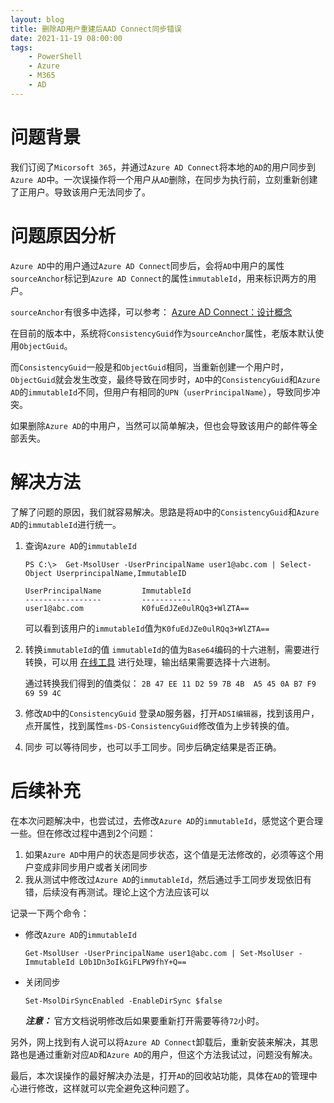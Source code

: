 ```yaml
---
layout: blog
title: 删除AD用户重建后AAD Connect同步错误
date: 2021-11-19 08:00:00
tags:
    - PowerShell
    - Azure
    - M365
    - AD
---
```


# 问题背景
我们订阅了`Micorsoft 365`，并通过`Azure AD Connect`将本地的`AD`的用户同步到`Azure AD`中。一次误操作将一个用户从`AD`删除，在同步为执行前，立刻重新创建了正用户。导致该用户无法同步了。

# 问题原因分析
`Azure AD`中的用户通过`Azure AD Connect`同步后，会将`AD`中用户的属性`sourceAnchor`标记到`Azure AD Connect`的属性`immutableId`，用来标识两方的用户。 

`sourceAnchor`有很多中选择，可以参考： [Azure AD Connect：设计概念](https://docs.microsoft.com/zh-cn/azure/active-directory/hybrid/plan-connect-design-concepts)

在目前的版本中，系统将`ConsistencyGuid`作为`sourceAnchor`属性，老版本默认使用`ObjectGuid`。

而`ConsistencyGuid`一般是和`ObjectGuid`相同，当重新创建一个用户时，`ObjectGuid`就会发生改变，最终导致在同步时，`AD`中的`ConsistencyGuid`和`Azure AD`的`immutableId`不同，但用户有相同的`UPN`（`userPrincipalName`），导致同步冲突。

如果删除`Azure AD`的中用户，当然可以简单解决，但也会导致该用户的邮件等全部丢失。

# 解决方法

了解了问题的原因，我们就容易解决。思路是将`AD`中的`ConsistencyGuid`和`Azure AD`的`immutableId`进行统一。

1. 查询`Azure AD`的`immutableId`
    ```
    PS C:\>  Get-MsolUser -UserPrincipalName user1@abc.com | Select-Object UserprincipalName,ImmutableID

    UserPrincipalName         ImmutableId
    -----------------         -----------
    user1@abc.com             K0fuEdJZe0ulRQq3+WlZTA==
    ```

    可以看到该用户的`immutableId`值为`K0fuEdJZe0ulRQq3+WlZTA==`
2. 转换`immutableId`的值
   `immutableId`的值为`Base64`编码的十六进制，需要进行转换，可以用 [在线工具](https://the-x.cn/base64/) 进行处理，输出结果需要选择十六进制。

   通过转换我们得到的值类似： `2B 47 EE 11 D2 59 7B 4B  A5 45 0A B7 F9 69 59 4C`
3. 修改`AD`中的`ConsistencyGuid`
   登录`AD`服务器，打开`ADSI编辑器`，找到该用户，点开属性，找到属性`ms-DS-ConsistencyGuid`修改值为上步转换的值。
4. 同步
   可以等待同步，也可以手工同步。同步后确定结果是否正确。

# 后续补充

在本次问题解决中，也尝试过，去修改`Azure AD`的`immutableId`，感觉这个更合理一些。但在修改过程中遇到2个问题：
1. 如果`Azure AD`中用户的状态是同步状态，这个值是无法修改的，必须等这个用户变成非同步用户或者关闭同步
2. 我从测试中修改过`Azure AD`的`immutableId`，然后通过手工同步发现依旧有错，后续没有再测试。理论上这个方法应该可以

记录一下两个命令：

* 修改`Azure AD`的`immutableId`
  ```
  Get-MsolUser -UserPrincipalName user1@abc.com | Set-MsolUser -ImmutableId L0b1Dn3oIkGiFLPW9fhY+Q==
  ```
* 关闭同步
  ```
  Set-MsolDirSyncEnabled -EnableDirSync $false
  ```

  ***注意：*** 官方文档说明修改后如果要重新打开需要等待`72`小时。

另外，网上找到有人说可以将`Azure AD Connect`卸载后，重新安装来解决，其思路也是通过重新对应`AD`和`Azure AD`的用户，但这个方法我试过，问题没有解决。

最后，本次误操作的最好解决办法是，打开`AD`的回收站功能，具体在`AD`的管理中心进行修改，这样就可以完全避免这种问题了。
